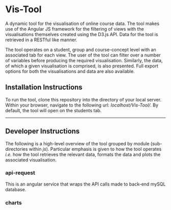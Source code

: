 # Vis-Tool
A dynamic tool for the visualisation of online course data. The tool makes use of the Angular JS framework for the filtering of views with the visualisations themselves created using the D3.js API. Data for the tool is retrieved in a RESTful like manner.

The tool operates on a student, group and course-concept level with an associated tab for each view. The user of the tool can filter over a number of variables before producing the required visualisation. Similarly, the data, of which a given visualisation is comprised, is also presented. Full export options for both the visualisations and data are also available.

## Installation Instructions
To run the tool, clone this repository into the directory of your local server. Within your browser, navigate to the following url: *localhost/Vis-Tool/*. By default, the tool will open on the students tab.

----

## Developer Instructions
The following is a high-level overview of the tool grouped by module (sub-directories within *js*). Particular emphasis is given to how the tool operates *i.e.* how the tool retrieves the relevant data, formats the data and plots the associated visualisation.

### api-request
This is an angular service that wraps the API calls made to back-end mySQL database. 

### charts
